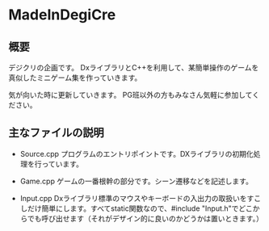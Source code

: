 # MadeInDegiCre
## 概要
デジクリの企画です。
DxライブラリとC++を利用して、某簡単操作のゲームを真似したミニゲーム集を作っていきます。

気が向いた時に更新していきます。
PG班以外の方もみなさん気軽に参加してください。

## 主なファイルの説明
- Source.cpp
プログラムのエントリポイントです。DXライブラリの初期化処理を行っています。

- Game.cpp
ゲームの一番根幹の部分です。シーン遷移などを記述します。

- Input.cpp
Dxライブラリ標準のマウスやキーボードの入出力の取扱いをすこしだけ簡単にします。すべてstatic関数なので、#include "Input.h"でどこからでも呼び出せます（それがデザイン的に良いのかどうかは置いときます。）
